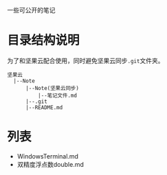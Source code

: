 一些可公开的笔记

# 目录结构说明

为了和坚果云配合使用，同时避免坚果云同步`.git`文件夹。

```
坚果云
  |--Note
      |--Note(坚果云同步)
          |--笔记文件.md
      |--.git
      |--README.md
```

# 列表

+ WindowsTerminal.md
+ 双精度浮点数double.md